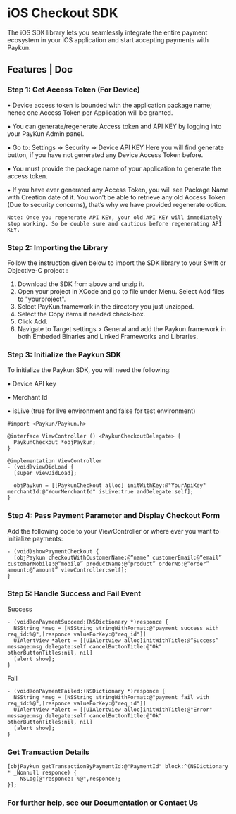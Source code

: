 # iOS Checkout SDK

The iOS SDK library lets you seamlessly integrate the entire payment ecosystem in your iOS application and start accepting payments with Paykun.

## Features | Doc

### Step 1: Get Access Token (For Device)

•    Device access token is bounded with the application package name; hence one Access Token per Application will be granted. 

•    You can generate/regenerate Access token and API KEY by logging into your PayKun Admin panel.

•    Go to: Settings => Security => Device API KEY Here you will find generate button, if you have not generated any Device Access Token before.

•    You must provide the package name of your application to generate the access token.

•    If you have ever generated any Access Token, you will see Package Name with Creation date of it. You won’t be able to retrieve any old Access Token (Due to security concerns), that’s why we have provided regenerate option.

```
Note: Once you regenerate API KEY, your old API KEY will immediately stop working. So be double sure and cautious before regenerating API KEY.
```

### Step 2: Importing the Library

Follow the instruction given below to import the SDK library to your Swift or Objective-C project :

1.    Download the SDK from above and unzip it.
2.    Open your project in XCode and go to file under Menu. Select Add files to "yourproject".
3.    Select PayKun.framework in the directory you just unzipped.
4.    Select the Copy items if needed check-box.
5.    Click Add.
6.    Navigate to Target settings > General and add the Paykun.framework in both Embeded Binaries and Linked Frameworks and Libraries.

### Step 3: Initialize the Paykun SDK

To initialize the Paykun SDK, you will need the following:

•    Device API key 

•    Merchant Id

•    isLive (true for live environment and false for test environment)

```
#import <Paykun/Paykun.h>

@interface ViewController () <PaykunCheckoutDelegate> {
  PaykunCheckout *objPaykun;
}

@implementation ViewController
- (void)viewDidLoad {
  [super viewDidLoad];
  
  objPaykun = [[PaykunCheckout alloc] initWithKey:@"YourApiKey" merchantId:@"YourMerchantId" isLive:true andDelegate:self];
}
```

### Step 4: Pass Payment Parameter and Display Checkout Form

Add the following code to your ViewController or where ever you want to initialize payments:

```
- (void)showPaymentCheckout { 
  [objPaykun checkoutWithCustomerName:@“name” customerEmail:@“email” customerMobile:@“mobile” productName:@“product” orderNo:@“order” amount:@“amount” viewController:self];
}
```

### Step 5: Handle Success and Fail Event

Success
```
- (void)onPaymentSucceed:(NSDictionary *)responce {
  NSString *msg = [NSString stringWithFormat:@"payment success with req_id:%@",[responce valueForKey:@"req_id"]]
  UIAlertView *alert = [[UIAlertView alloc]initWithTitle:@“Success” message:msg delegate:self cancelButtonTitle:@"Ok" otherButtonTitles:nil, nil]
  [alert show];
}
```

Fail
```
- (void)onPaymentFailed:(NSDictionary *)responce {
  NSString *msg = [NSString stringWithFormat:@"payment fail with req_id:%@",[responce valueForKey:@"req_id"]]
  UIAlertView *alert = [[UIAlertView alloc]initWithTitle:@"Error" message:msg delegate:self cancelButtonTitle:@"Ok" otherButtonTitles:nil, nil]
  [alert show];
}
```

### Get Transaction Details

```
[objPaykun getTransactionByPaymentId:@"PaymentId" block:^(NSDictionary * _Nonnull responce) {
    NSLog(@"responce: %@",responce);
}];
```


### For further help, see our [Documentation](https://paykun.com/docs) or [Contact Us](https://paykun.com/contact)

